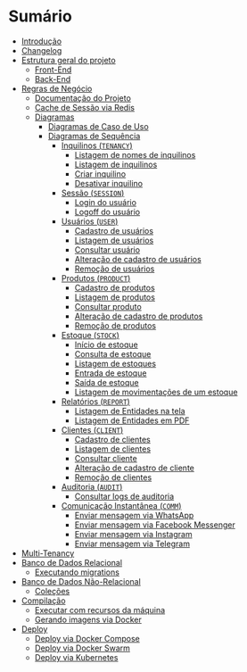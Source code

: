 # Sumário

- [Introdução](./intro.md)
- [Changelog](./CHANGELOG.md)
- [Estrutura geral do projeto](./estrutura.md)
  - [Front-End]()
  - [Back-End](./backend.md)
- [Regras de Negócio]()
  - [Documentação do Projeto](./documentacao.md)
  - [Cache de Sessão via Redis]()
  - [Diagramas]()
    - [Diagramas de Caso de Uso](./diagramas/casos-de-uso.md)
    - [Diagramas de Sequência](./diagramas-sequencia.md)
	  - [Inquilinos (`TENANCY`)]()
	    - [Listagem de nomes de inquilinos]()
		- [Listagem de inquilinos]()
		- [Criar inquilino]()
		- [Desativar inquilino]()
	  - [Sessão (`SESSION`)](./diagramas-sequencia-sessao.md)
	    - [Login do usuário](./diagramas/login.md)
		- [Logoff do usuário](./diagramas/logoff.md)
	  - [Usuários (`USER`)](./diagramas-sequencia-usuarios.md)
		- [Cadastro de usuários](./diagramas/cadastro-usuarios.md)
	    - [Listagem de usuários](./diagramas/lista-usuarios.md)
		- [Consultar usuário](./diagramas/consultar-usuarios.md)
		- [Alteração de cadastro de usuários](./diagramas/alteracao-usuarios.md)
		- [Remoção de usuários](./diagramas/remocao-usuarios.md)
	  - [Produtos (`PRODUCT`)]()
		- [Cadastro de produtos]()
	    - [Listagem de produtos]()
		- [Consultar produto]()
		- [Alteração de cadastro de produtos]()
		- [Remoção de produtos]()
	  - [Estoque (`STOCK`)]()
	    - [Início de estoque]()
		- [Consulta de estoque]()
		- [Listagem de estoques]()
		- [Entrada de estoque]()
		- [Saída de estoque]()
		- [Listagem de movimentações de um estoque]()
	  - [Relatórios (`REPORT`)]()
	    - [Listagem de Entidades na tela]()
		- [Listagem de Entidades em PDF]()
	  - [Clientes (`CLIENT`)]()
	    - [Cadastro de clientes]()
		- [Listagem de clientes]()
		- [Consultar cliente]()
		- [Alteração de cadastro de cliente]()
		- [Remoção de clientes]()
	  - [Auditoria (`AUDIT`)]()
	    - [Consultar logs de auditoria]()
	  - [Comunicação Instantânea (`COMM`)]()
	    - [Enviar mensagem via WhatsApp]()
		- [Enviar mensagem via Facebook Messenger]()
		- [Enviar mensagem via Instagram]()
		- [Enviar mensagem via Telegram]()
- [Multi-Tenancy](./multi-tenancy.md)
- [Banco de Dados Relacional](./banco-relacional.md)
  - [Executando migrations](./migrations.md)
- [Banco de Dados Não-Relacional](./banco-nao-relacional.md)
  - [Coleções](./colecoes.md)
- [Compilação](./compilacao.md)
  - [Executar com recursos da máquina](./executar-maquina.md)
  - [Gerando imagens via Docker](./gerando-imagens.md)
- [Deploy](./deploy.md)
  - [Deploy via Docker Compose](./deploy-compose.md)
  - [Deploy via Docker Swarm](./deploy-swarm.md)
  - [Deploy via Kubernetes](./deploy-kubernetes.md)
